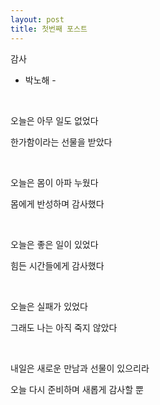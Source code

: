 ```yaml
---
layout: post
title: 첫번째 포스트
---
```


감사

- 박노해 -

​

오늘은 아무 일도 없었다 

한가함이라는 선물을 받았다 

​

오늘은 몸이 아파 누웠다 

몸에게 반성하며 감사했다 

​

오늘은 좋은 일이 있었다 

힘든 시간들에게 감사했다 

​

오늘은 실패가 있었다 

그래도 나는 아직 죽지 않았다 

​

내일은 새로운 만남과 선물이 있으리라 

오늘 다시 준비하며 새롭게 감사할 뿐
